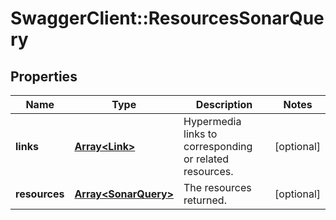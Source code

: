 # SwaggerClient::ResourcesSonarQuery

## Properties
Name | Type | Description | Notes
------------ | ------------- | ------------- | -------------
**links** | [**Array&lt;Link&gt;**](Link.md) | Hypermedia links to corresponding or related resources. | [optional] 
**resources** | [**Array&lt;SonarQuery&gt;**](SonarQuery.md) | The resources returned. | [optional] 

